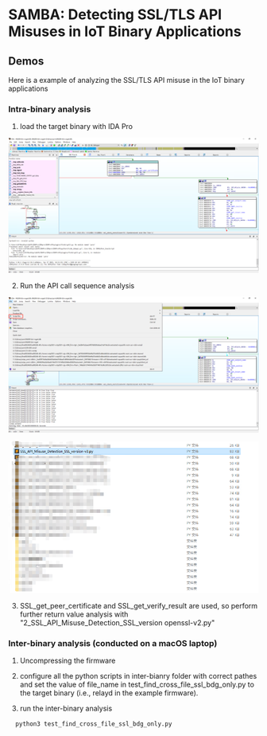 # SAMBA: Detecting SSL/TLS API Misuses in IoT Binary Applications

## Demos
Here is a example of analyzing the SSL/TLS API misuse in the IoT binary applications

### Intra-binary analysis

1. load the target binary with IDA Pro

![image](https://github.com/kzLiu2017/SAMBA/blob/main/load_binary.jpg)

2. Run the API call sequence analysis

![image](https://github.com/kzLiu2017/SAMBA/blob/main/run_script.jpg)

![image](https://github.com/kzLiu2017/SAMBA/blob/main/select_script.jpg)

3. SSL_get_peer_certificate and SSL_get_verify_result are used, so perform further return value analysis with "2_SSL_API_Misuse_Detection_SSL_version openssl-v2.py"


### Inter-binary analysis (conducted on a macOS laptop)

1. Uncompressing the firmware

2. configure all the python scripts in inter-bianry folder with correct pathes and set the value of file_name in test_find_cross_file_ssl_bdg_only.py to the target binary (i.e., relayd in the example firmware).

3. run the inter-binary analysis
```shell
  python3 test_find_cross_file_ssl_bdg_only.py
```
